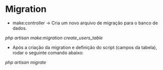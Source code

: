 # Migration 

- make:controller -> Cria um novo arquivo de migração para o banco de dados. 

*php artisan make:migration create_users_table*

- Após a criação da migration e definição do script (campos da tabela), rodar o seguinte comando abaixo:

*php artisan migrate*
